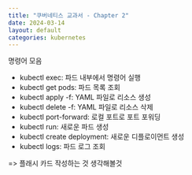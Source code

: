 ```yaml
---
title: "쿠버네티스 교과서 - Chapter 2"
date: 2024-03-14
layout: default
categories: kubernetes
---
```


명령어 모음

* kubectl exec: 파드 내부에서 명령어 실행
* kubectl get pods: 파드 목록 조회
* kubectl apply -f: YAML 파일로 리소스 생성
* kubectl delete -f: YAML 파일로 리소스 삭제
* kubectl port-forward: 로컬 포트로 포트 포워딩
* kubectl run: 새로운 파드 생성
* kubectl create deployment: 새로운 디플로이먼트 생성
* kubectl logs: 파드 로그 조회

=> 플래시 카드 작성하는 것 생각해볼것
